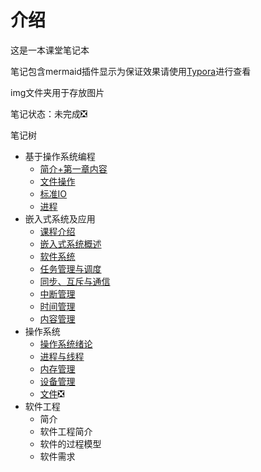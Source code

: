 # 介绍

这是一本课堂笔记本

笔记包含mermaid插件显示为保证效果请使用[Typora](https://typora.io/)进行查看

img文件夹用于存放图片

笔记状态：未完成:negative_squared_cross_mark:

笔记树

- 基于操作系统编程
  - [简介+第一章内容](基于操作系统编程/基于操作系统编程_1.md)
  - [文件操作](基于操作系统编程/文件操作.md)
  - [标准IO](基于操作系统编程/标准IO.md)
  - [进程](基于操作系统编程/进程.md)
- 嵌入式系统及应用
  - [课程介绍](嵌入式系统及应用/课程介绍.md)
  - [嵌入式系统概述](嵌入式系统及应用/嵌入式系统概述.md)
  - [软件系统](嵌入式系统及应用/软件系统.md)
  - [任务管理与调度](嵌入式系统及应用/任务管理与调度.md)
  - [同步、互斥与通信](嵌入式系统及应用/同步、互斥与通信.md)
  - [中断管理](嵌入式系统及应用/中断管理.md)
  - [时间管理](嵌入式系统及应用/时间管理.md)
  - [内容管理](嵌入式系统及应用/内存管理.md)
- 操作系统
  - [操作系统绪论](操作系统/操作系统.md)
  - [进程与线程](操作系统/进程与线程.md)
  - [内存管理](操作系统/内存管理.md)
  - [设备管理](操作系统/设备管理.md)
  - [文件](操作系统/文件.md):negative_squared_cross_mark:
- 软件工程
  - 简介
  - 软件工程简介
  - 软件的过程模型
  - 软件需求
